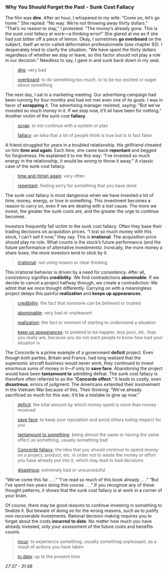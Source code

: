 ### Why You Should Forget the Past - Sunk Cost Fallacy

The film was **dire**. After an hour, I whispered to my wife: “Come on, let’s go home.” She replied: “No way. We’re not throwing away thirty dollars.” “That’s no reason to stay,” I protested. “The money’s already gone. This is the sunk cost fallacy at work—a thinking error!” She glared at me as if she had just bitten off a piece of lemon. Okay, I sometimes **go overboard** on the subject, itself an error called déformation professionnelle (see chapter 92). I desperately tried to clarify the situation. “We have spent the thirty dollars regardless of whether we stay or leave, so this factor should not play a role in our decision.” Needless to say, I gave in and sunk back down in my seat.

> [dire](https://dictionary.cambridge.org/dictionary/english-chinese-traditional/dire): very bad
>
> [overboard](https://dictionary.cambridge.org/dictionary/english-chinese-traditional/go-overboard): to do something too much, or to be too excited or eager about something

The next day, I sat in a marketing meeting. Our advertising campaign had been running for four months and had not met even one of its goals. I was in favor of **scrapping** it. The advertising manager resisted, saying: “But we’ve invested so much money in it. If we stop now, it’ll all have been for nothing.” Another victim of the sunk cost **fallacy**.

> [scrap](https://dictionary.cambridge.org/dictionary/english-chinese-traditional/scrap?q=scrapping): to not continue with a system or plan
>
> [fallacy](https://dictionary.cambridge.org/dictionary/english-chinese-traditional/fallacy): an idea that a lot of people think is true but is in fact false

A friend struggled for years in a troubled relationship. His girlfriend cheated on him **time and again**. Each time, she came back **repentant** and begged for forgiveness. He explained it to me this way: “I’ve invested so much energy in the relationship, it would be wrong to throw it away.” A classic case of the sunk cost fallacy.

> [time and (time) again](https://dictionary.cambridge.org/dictionary/english-chinese-traditional/time?q=time+and+again): very often
>
> [repentant](https://dictionary.cambridge.org/dictionary/english-chinese-traditional/repentant): feeling sorry for something that you have done

The sunk cost fallacy is most dangerous when we have invested a lot of time, money, energy, or love in something. This investment becomes a reason to carry on, even if we are dealing with a lost cause. The more we invest, the greater the sunk costs are, and the greater the urge to continue becomes.

Investors frequently fall victim to the sunk cost fallacy. Often they base their trading decisions on acquisition prices. “I lost so much money with this stock, I can’t sell it now,” they say. This is **irrational**. The acquisition price should play no role. What counts is the stock’s future performance (and the future performance of alternative investments). Ironically, the more money a share loses, the more investors tend to stick by it.

> [irrational](https://dictionary.cambridge.org/dictionary/english-chinese-traditional/irrational): not using reason or clear thinking

This irrational behavior is driven by a need for consistency. After all, consistency signifies **credibility**. We find contradictions **abominable**. If we decide to cancel a project halfway through, we create a contradiction: We admit that we once thought differently. Carrying on with a meaningless project delays this painful **realization** and **keeps up appearances**.

> [credibility](https://dictionary.cambridge.org/dictionary/english-chinese-traditional/credibility): the fact that someone can be believed or trusted
>
> [abominable](https://dictionary.cambridge.org/dictionary/english-chinese-traditional/abominable): very bad or unpleasant
>
> [realization](https://dictionary.cambridge.org/dictionary/english-chinese-traditional/realization): the fact or moment of starting to understand a situation
>
> [keep up appearances](https://dictionary.cambridge.org/dictionary/english-chinese-traditional/keep-up-appearances): to pretend to be happier, less poor, etc. than you really are, because you do not want people to know how bad your situation is

The Concorde is a prime example of a government **deficit** project. Even though both parties, Britain and France, had long realized that the supersonic aircraft business would never work, they continued to invest enormous sums of money in it—if only to **save face**. Abandoning the project would have been **tantamount to** admitting defeat. The sunk cost fallacy is therefore often referred to as the “**Concorde effect**.” It leads to costly, even **disastrous**, errors of judgment. The Americans extended their involvement in the Vietnam War because of this. Their thinking: “We’ve already sacrificed so much for this war; it’d be a mistake to give up now.”

> [deficit](https://dictionary.cambridge.org/dictionary/english-chinese-traditional/deficit): the total amount by which money spent is more than money received
>
> [save face](https://dictionary.cambridge.org/dictionary/english/save-face): to keep your reputation and avoid others losing respect for you
>
> [tantamount to something](https://dictionary.cambridge.org/dictionary/english-chinese-traditional/tantamount): being almost the same or having the same effect as something, usually something bad
>
> [Concorde fallacy](https://dictionary.cambridge.org/dictionary/english/concorde-fallacy): the idea that you should continue to spend money on a project, product, etc. in order not to waste the money or effort you have already put into it, which may lead to bad decisions
>
> [disastrous](https://dictionary.cambridge.org/dictionary/english-chinese-traditional/disastrous): extremely bad or unsuccessful

“We’ve come this far . . .” “I’ve read so much of this book already . . .” “But I’ve spent two years doing this course . . .” If you recognize any of these thought patterns, it shows that the sunk cost fallacy is at work in a corner of your brain.

Of course, there may be good reasons to continue investing in something to finalize it. But beware of doing so for the wrong reasons, such as to justify non-recoverable investments. Rational decision making requires you to forget about the costs **incurred** **to date**. No matter how much you have already invested, only your assessment of the future costs and benefits counts.

> [incur](https://dictionary.cambridge.org/dictionary/english-chinese-traditional/incur?q=incurred): to experience something, usually something unpleasant, as a result of actions you have taken
>
> [to date](https://dictionary.cambridge.org/dictionary/english-chinese-traditional/to-date): up to the present time

*27:37 - 31:48*